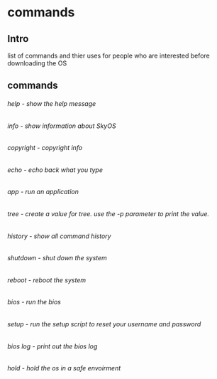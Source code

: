 # commands
## Intro
list of commands and thier uses for people who are interested before downloading the OS</text>
## commands
###### help - show the help message
###### info - show information about SkyOS
###### copyright - copyright info
###### echo - echo back what you type
###### app - run an application
###### tree - create a value for tree. use the -p parameter to print the value.
###### history - show all command history
###### shutdown - shut down the system
###### reboot - reboot the system
###### bios - run the bios
###### setup - run the setup script to reset your username and password
###### bios log - print out the bios log
###### hold - hold the os in a safe envoirment
